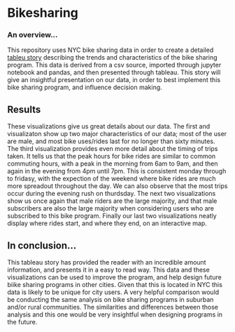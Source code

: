 # Bikesharing
### An overview...
This repository uses NYC bike sharing data in order to create a detailed [tableu story](https://public.tableau.com/profile/k.sharma#!/vizhome/Bikesharing_Story/Deliverable) describing the trends and characteristics of the bike sharing program. This data is derived from a csv source, imported through jupyter notebook and pandas, and then presented through tableau. This story will give an insightful presentation on our data, in order to best implement this bike sharing program, and influence decision making. 

## Results
These visualizations give us great details about our data. The first and visualizaton show up two major characteristics of our data; most of the user are male, and most bike uses/rides last for no longer than  sixty minutes. The third visualization provides even more detail about the timing of trips taken. It tells us that the peak hours for bike rides are similar to common commuting hours, with a peak in the morning from 6am to 9am, and then again in the evening from 4pm until 7pm. This is consistent monday through to fridasy, with the expection of the weekend where bike rides are much more spreadout throughout the day. We can also observe that the most trips occur during the evening rush on thurdsday. The next two visualizations show us once again that male riders are the large majority, and that male subscribers are also the large majority when considering users who are subscribed to this bike program. Finally our last two visualizations neatly display where rides start, and where they end, on an interactive map.

## In conclusion...
This tableau story has provided the reader with an incredible amount information, and presents it in a easy to read way. This data and these visualizations can be used to improve the program, and help design future biike sharing programs in other cities. Given that this is located in NYC this data is likely to be unique for city users. A very helpful comparison would be conducting the same analysis on bike sharing programs in suburban and/or rural communities. The similarities and differences between those analysis and this one would be very insightful when designing programs in the future. 



